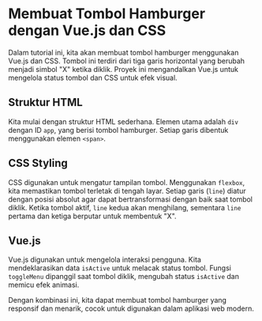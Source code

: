 # Membuat Tombol Hamburger dengan Vue.js dan CSS

Dalam tutorial ini, kita akan membuat tombol hamburger menggunakan Vue.js dan CSS. Tombol ini terdiri dari tiga garis horizontal yang berubah menjadi simbol "X" ketika diklik. Proyek ini mengandalkan Vue.js untuk mengelola status tombol dan CSS untuk efek visual.

## Struktur HTML

Kita mulai dengan struktur HTML sederhana. Elemen utama adalah `div` dengan ID `app`, yang berisi tombol hamburger. Setiap garis dibentuk menggunakan elemen `<span>`.

## CSS Styling

CSS digunakan untuk mengatur tampilan tombol. Menggunakan `flexbox`, kita memastikan tombol terletak di tengah layar. Setiap garis (`line`) diatur dengan posisi absolut agar dapat bertransformasi dengan baik saat tombol diklik. Ketika tombol aktif, `line` kedua akan menghilang, sementara `line` pertama dan ketiga berputar untuk membentuk "X". 

## Vue.js

Vue.js digunakan untuk mengelola interaksi pengguna. Kita mendeklarasikan data `isActive` untuk melacak status tombol. Fungsi `toggleMenu` dipanggil saat tombol diklik, mengubah status `isActive` dan memicu efek animasi.

Dengan kombinasi ini, kita dapat membuat tombol hamburger yang responsif dan menarik, cocok untuk digunakan dalam aplikasi web modern.
